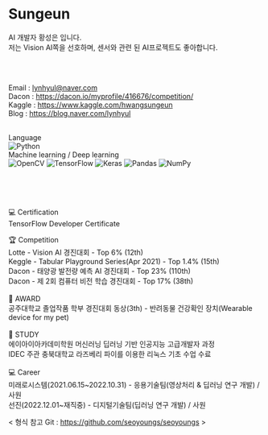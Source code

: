# Sungeun


AI 개발자 황성은 입니다.<br>
저는 Vision AI쪽을 선호하며, 센서와 관련 된 AI프로젝트도 좋아합니다.<br>

<br>
<br>

Email : lynhyul@naver.com <br>
Dacon : https://dacon.io/myprofile/416676/competition/ <br>
Kaggle : https://www.kaggle.com/hwangsungeun <br>
Blog : https://blog.naver.com/lynhyul  <br>
<br>


Language <br>
<img alt="Python" src="https://img.shields.io/badge/python-%2314354C.svg?&style=for-the-badge&logo=python&logoColor=white"/> <br>
Machine learning / Deep learning <br>
<img alt="OpenCV" src="https://img.shields.io/badge/opencv-%23white.svg?&style=for-the-badge&logo=opencv&logoColor=white"/> 
<img alt="TensorFlow" src="https://img.shields.io/badge/TensorFlow-%23FF6F00.svg?&style=for-the-badge&logo=TensorFlow&logoColor=white" /> 
<img alt="Keras" src="https://img.shields.io/badge/Keras-%23D00000.svg?&style=for-the-badge&logo=Keras&logoColor=white"/> 
<img alt="Pandas" src="https://img.shields.io/badge/pandas-%23150458.svg?&style=for-the-badge&logo=pandas&logoColor=white" /> 
<img alt="NumPy" src="https://img.shields.io/badge/numpy-%23013243.svg?&style=for-the-badge&logo=numpy&logoColor=white" /> 


<br>
<br>
<br>

💻 Certification <br>
TensorFlow Developer Certificate <br>

🏆 Competition <br>
Lotte - Vision AI 경진대회 - Top 6% (12th) <br>
Keggle - Tabular Playground Series(Apr 2021) - Top 1.4% (15th) <br>
Dacon - 태양광 발전량 예측 AI 경진대회 - Top 23% (110th) <br>
Dacon - 제 2회 컴퓨터 비전 학습 경진대회 - Top 17% (38th) <br>
<br>
🏅 AWARD <br>
공주대학교 졸업작품 학부 경진대회 동상(3th) - 반려동물 건강확인 장치(Wearable device for my pet) <br>
<br>
📖 STUDY <br>
에이아이아카데미학원 머신러닝 딥러닝 기반 인공지능 고급개발자 과정 <br>
IDEC 주관 충북대학교	라즈베리 파이를 이용한 리눅스 기초 수업 수료 <br>
<br>
💻 Career <br>
미래로시스템(2021.06.15~2022.10.31) - 응용기술팀(영상처리 & 딥러닝 연구 개발) / 사원 <br>
선진(2022.12.01~재직중) - 디지털기술팀(딥러닝 연구 개발) / 사원

< 형식 참고 Git : https://github.com/seoyoungs/seoyoungs >
